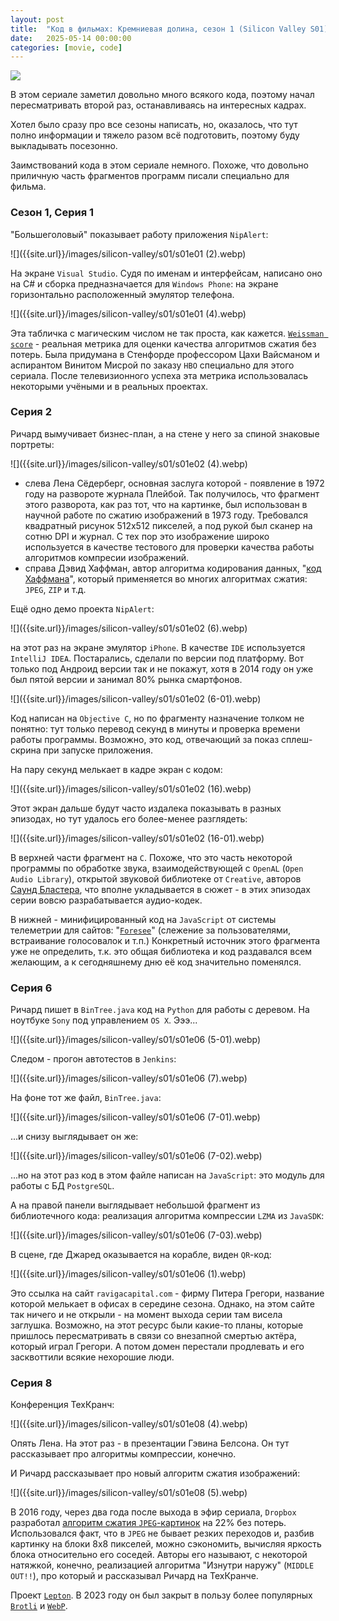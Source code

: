 ```yaml
---
layout: post
title:  "Код в фильмах: Кремниевая долина, сезон 1 (Silicon Valley S01)"
date:   2025-05-14 00:00:00
categories: [movie, code]
---
```


![]({{site.url}}/images/silicon-valley/cover.webp)

В этом сериале заметил довольно много всякого кода, поэтому начал пересматривать второй раз, останавливаясь на интересных кадрах.

Хотел было сразу про все сезоны написать, но, оказалось, что тут полно информации и тяжело разом всё подготовить, поэтому буду выкладывать посезонно.

Заимствований кода в этом сериале немного. Похоже, что довольно приличную часть фрагментов программ писали специально для фильма.

### Сезон 1, Серия 1

"Большеголовый" показывает работу приложения `NipAlert`:

![]({{site.url}}/images/silicon-valley/s01/s01e01 (2).webp)

На экране `Visual Studio`. Судя по именам и интерфейсам, написано оно на C# и сборка предназначается для `Windows Phone`: на экране горизонтально расположенный эмулятор телефона.


![]({{site.url}}/images/silicon-valley/s01/s01e01 (4).webp)

Эта табличка с магическим числом не так проста, как кажется. [`Weissman score`](https://en.wikipedia.org/wiki/Weissman_score) - реальная метрика для оценки качества алгоритмов сжатия без потерь. Была придумана в Стенфорде профессором Цахи Вайсманом и аспирантом Винитом Мисрой по заказу `HBO` специально для этого сериала. После телевизионного успеха эта метрика использовалась некоторыми учёными и в реальных проектах.

### Серия 2

Ричард вымучивает бизнес-план, а на стене у него за спиной знаковые портреты:

![]({{site.url}}/images/silicon-valley/s01/s01e02 (4).webp)

- слева Лена Сёдерберг, основная заслуга которой - появление в 1972 году на развороте журнала Плейбой. Так получилось, что фрагмент этого разворота, как раз тот, что на картинке, был использован в научной работе по сжатию изображений в 1973 году. Требовался квадратный рисунок 512x512 пикселей, а под рукой был сканер на сотню DPI и журнал. С тех пор это изображение широко используется в качестве тестового для проверки качества работы алгоритмов компресии изображений.
- справа Дэвид Хаффман, автор алгоритма кодирования данных, "[код Хаффмана](https://ru.wikipedia.org/wiki/%D0%9A%D0%BE%D0%B4_%D0%A5%D0%B0%D1%84%D1%84%D0%BC%D0%B0%D0%BD%D0%B0)", который применяется во многих алгоритмах сжатия: `JPEG`, `ZIP` и т.д.


Ещё одно демо проекта `NipAlert`:

![]({{site.url}}/images/silicon-valley/s01/s01e02 (6).webp)

на этот раз на экране эмулятор `iPhone`. В качестве `IDE` используется `IntelliJ IDEA`. Постарались, сделали по версии под платформу. Вот только под Андроид версии так и не покажут, хотя в 2014 году он уже был пятой версии и занимал 80% рынка смартфонов.

![]({{site.url}}/images/silicon-valley/s01/s01e02 (6-01).webp)

Код написан на `Objective C`, но по фрагменту назначение толком не понятно: тут только перевод секунд в минуты и проверка времени работы программы. Возможно, это код, отвечающий за показ сплеш-скрина при запуске приложения.

На пару секунд мелькает в кадре экран с кодом:

![]({{site.url}}/images/silicon-valley/s01/s01e02 (16).webp)

Этот экран дальше будут часто издалека показывать в разных эпизодах, но тут удалось его более-менее разглядеть:

![]({{site.url}}/images/silicon-valley/s01/s01e02 (16-01).webp)

В верхней части фрагмент на `C`. Похоже, что это часть некоторой программы по обработке звука, взаимодействующей с `OpenAL` (`Open Audio Library`), открытой звуковой библиотеке от `Creative`, авторов [Саунд Бластера](https://en.wikipedia.org/wiki/Sound_Blaster), что вполне укладывается в сюжет - в этих эпизодах серии вовсю разрабатывается аудио-кодек.

В нижней - минифицированный код на `JavaScript` от системы телеметрии для сайтов: "[`Foresee`](https://web.archive.org/web/20150421003501/https://demo.foreseeresults.com/_code/docs/ForeSee_Trigger_Code_Implementation_Guide.pdf)" (слежение за пользователями, встраивание голосовалок и т.п.) Конкретный источник этого фрагмента уже не определить, т.к. это общая библиотека и код раздавался всем желающим, а к сегодняшнему дню её код значительно поменялся.

### Серия 6

Ричард пишет в `BinTree.java` код на `Python` для работы с деревом. На ноутбуке `Sony` под управлением `OS X`. Эээ...

![]({{site.url}}/images/silicon-valley/s01/s01e06 (5-01).webp)

Следом - прогон автотестов в `Jenkins`:

![]({{site.url}}/images/silicon-valley/s01/s01e06 (7).webp)

На фоне тот же файл, `BinTree.java`:

![]({{site.url}}/images/silicon-valley/s01/s01e06 (7-01).webp)

...и снизу выглядывает он же:

![]({{site.url}}/images/silicon-valley/s01/s01e06 (7-02).webp)

...но на этот раз код в этом файле написан на `JavaScript`: это модуль для работы с БД `PostgreSQL`.

А на правой панели выглядывает небольшой фрагмент из библиотечного кода: реализация алгоритма компрессии `LZMA` из `JavaSDK`:

![]({{site.url}}/images/silicon-valley/s01/s01e06 (7-03).webp)

В сцене, где Джаред оказывается на корабле, виден `QR`-код:

![]({{site.url}}/images/silicon-valley/s01/s01e06 (1).webp)

Это ссылка на сайт `ravigacapital.com` - фирму Питера Грегори, название которой мелькает в офисах в середине сезона. Однако, на этом сайте так ничего и не открыли - на момент выхода серии там висела заглушка. Возможно, на этот ресурс были какие-то планы, которые пришлось пересматривать в связи со внезапной смертью актёра, который играл Грегори. А потом домен перестали продлевать и его засквоттили всякие нехорошие люди.

### Серия 8

Конференция ТехКранч:

![]({{site.url}}/images/silicon-valley/s01/s01e08 (4).webp)

Опять Лена. На этот раз - в презентации Гэвина Белсона. Он тут рассказывает про алгоритмы компрессии, конечно.

И Ричард рассказывает про новый алгоритм сжатия изображений:

![]({{site.url}}/images/silicon-valley/s01/s01e08 (5).webp)

В 2016 году, через два года после выхода в эфир сериала, `Dropbox` разработал [алгоритм сжатия `JPEG`-картинок](https://dropbox.tech/infrastructure/lepton-image-compression-saving-22-losslessly-from-images-at-15mbs) на 22% без потерь. Использовался факт, что в `JPEG` не бывает резких переходов и, разбив картинку на блоки 8x8 пикселей, можно сэкономить, вычисляя яркость блока относительно его соседей. Авторы его называют, с некоторой натяжкой, конечно, реализацией алгоритма "Изнутри наружу" (`MIDDLE OUT!!`), про который и рассказывал Ричард на ТехКранче.

Проект [`Lepton`](https://github.com/dropbox/lepton). В 2023 году он был закрыт в пользу более популярных [`Brotli`](https://en.wikipedia.org/wiki/Brotli) и [`WebP`](https://en.wikipedia.org/wiki/WebP).
